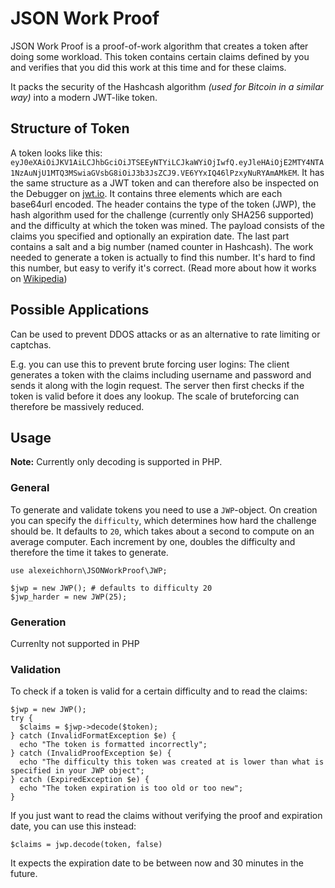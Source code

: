 # JSON Work Proof

JSON Work Proof is a proof-of-work algorithm that creates a token after doing some workload. This token contains certain claims defined by you and verifies that you did this work at this time and for these claims.

It packs the security of the Hashcash algorithm *(used for Bitcoin in a similar way)* into a modern JWT-like token.

## Structure of Token

A token looks like this: `eyJ0eXAiOiJKV1AiLCJhbGciOiJTSEEyNTYiLCJkaWYiOjIwfQ.eyJleHAiOjE2MTY4NTA1NzAuNjU1MTQ3MSwiaGVsbG8iOiJ3b3JsZCJ9.VE6YYxIQ46lPzxyNuRYAmAMkEM`. It has the same structure as a JWT token and can therefore also be inspected on the Debugger on [jwt.io](https://jwt.io).
It contains three elements which are each base64url encoded. The header contains the type of the token (JWP), the hash algorithm used for the challenge (currently only SHA256 supported) and the difficulty at which the token was mined. The payload consists of the claims you specified and optionally an expiration date. The last part contains a salt and a big number (named counter in Hashcash). The work needed to generate a token is actually to find this number. It's hard to find this number, but easy to verify it's correct. (Read more about how it works on [Wikipedia](https://en.wikipedia.org/wiki/Hashcash))


## Possible Applications

Can be used to prevent DDOS attacks or as an alternative to rate limiting or captchas. 

E.g. you can use this to prevent brute forcing user logins: The client generates a token with the claims including username and password and sends it along with the login request. The server then first checks if the token is valid before it does any lookup. The scale of bruteforcing can therefore be massively reduced.



## Usage

**Note:** Currently only decoding is supported in PHP.

### General

To generate and validate tokens you need to use a `JWP`-object. On creation you can specify the `difficulty`, which determines how hard the challenge should be. It defaults to `20`, which takes about a second to compute on an average computer. Each increment by one, doubles the difficulty and therefore the time it takes to generate.
```
use alexeichhorn\JSONWorkProof\JWP;

$jwp = new JWP(); # defaults to difficulty 20
$jwp_harder = new JWP(25);
```

### Generation

Currenlty not supported in PHP



### Validation

To check if a token is valid for a certain difficulty and to read the claims:
```
$jwp = new JWP();
try {
  $claims = $jwp->decode($token);
} catch (InvalidFormatException $e) {
  echo "The token is formatted incorrectly";
} catch (InvalidProofException $e) {
  echo "The difficulty this token was created at is lower than what is specified in your JWP object";
} catch (ExpiredException $e) {
  echo "The token expiration is too old or too new";
}
```


If you just want to read the claims without verifying the proof and expiration date, you can use this instead:
```
$claims = jwp.decode(token, false)
```

It expects the expiration date to be between now and 30 minutes in the future.



